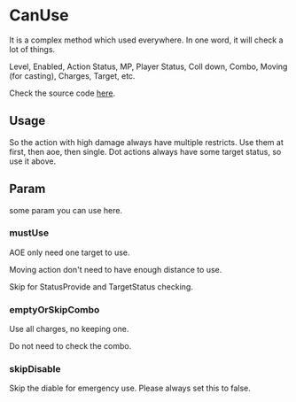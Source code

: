 # CanUse

It is a complex method which used everywhere. In one word, it will check a lot of things.

Level, Enabled, Action Status, MP, Player Status, Coll down, Combo, Moving (for casting), Charges, Target, etc.

Check the source code [here](https://github.com/ArchiDog1998/RotationSolver/blob/dae05a0777ed567ac4f7512244887fe7e7cc9f2a/RotationSolver/Actions/BaseAction/BaseAction_ActionInfo.cs#L54).

## Usage

So the action with high damage always have multiple restricts.  Use them at first, then aoe, then single. Dot actions always have some target status, so use it above.

## Param

some param you can use here.

### mustUse

AOE only need one target to use.

Moving action don't need to have enough distance to use. 

Skip for StatusProvide and TargetStatus checking.

### emptyOrSkipCombo

Use all charges, no keeping one.

Do not need to check the combo.

### skipDisable

Skip the diable for emergency use. Please always set this to false.